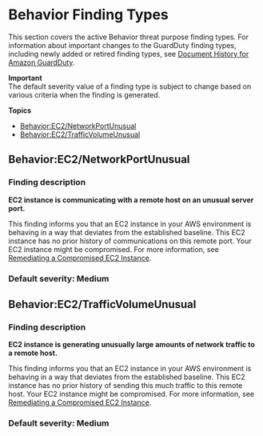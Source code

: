 # Behavior Finding Types<a name="guardduty_behavior"></a>

This section covers the active Behavior threat purpose finding types\. For information about important changes to the GuardDuty finding types, including newly added or retired finding types, see [Document History for Amazon GuardDuty](doc-history.md)\. 

**Important**  
The default severity value of a finding type is subject to change based on various criteria when the finding is generated\.

**Topics**
+ [Behavior:EC2/NetworkPortUnusual](#behavior3)
+ [Behavior:EC2/TrafficVolumeUnusual](#behavior4)

## Behavior:EC2/NetworkPortUnusual<a name="behavior3"></a>

### Finding description<a name="behavior3_description"></a>

**EC2 instance is communicating with a remote host on an unusual server port\.**

This finding informs you that an EC2 instance in your AWS environment is behaving in a way that deviates from the established baseline\. This EC2 instance has no prior history of communications on this remote port\. Your EC2 instance might be compromised\. For more information, see [Remediating a Compromised EC2 Instance](guardduty_remediate.md#compromised-ec2)\.

### Default severity: Medium<a name="behavior3_severity"></a>

## Behavior:EC2/TrafficVolumeUnusual<a name="behavior4"></a>

### Finding description<a name="behavior4_description"></a>

**EC2 instance is generating unusually large amounts of network traffic to a remote host\.**

This finding informs you that an EC2 instance in your AWS environment is behaving in a way that deviates from the established baseline\. This EC2 instance has no prior history of sending this much traffic to this remote host\. Your EC2 instance might be compromised\. For more information, see [Remediating a Compromised EC2 Instance](guardduty_remediate.md#compromised-ec2)\.

### Default severity: Medium<a name="behavior4_severity"></a>